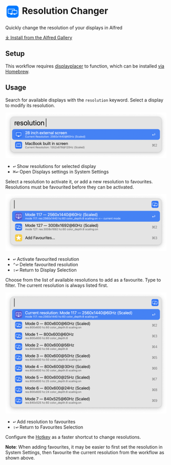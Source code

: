 # <img src='Workflow/icon.png' width='45' align='center' alt='icon'> Resolution Changer

Quickly change the resolution of your displays in Alfred

[⤓ Install from the Alfred Gallery](https://alfred.app/workflows/firefingers21/resolution-changer/)

## Setup

This workflow requires [displayplacer](https://github.com/jakehilborn/displayplacer) to function, which can be installed [via Homebrew](https://formulae.brew.sh/formula/displayplacer).

## Usage

Search for available displays with the `resolution` keyword. Select a display to modify its resolution.

![Searching for displays](Workflow/images/about/keyword.png)

* <kbd>↩</kbd> Show resolutions for selected display
* <kbd>⌘</kbd><kbd>↩</kbd> Open Displays settings in System Settings

Select a resolution to activate it, or add a new resolution to favourites. Resolutions must be favourited before they can be activated.

![Searching for favourites](Workflow/images/about/favouritesView.png)

* <kbd>↩</kbd> Activate favourited resolution
* <kbd>⌃</kbd><kbd>↩</kbd> Delete favourited resolution
* <kbd>⇧</kbd><kbd>↩</kbd> Return to Display Selection

Choose from the list of available resolutions to add as a favourite. Type to filter. The current resolution is always listed first.

![Searching for resolutions](Workflow/images/about/resolutionsView.png)

* <kbd>↩</kbd> Add resolution to favourites
* <kbd>⇧</kbd><kbd>↩</kbd> Return to Favourites Selection

Configure the [Hotkey](https://www.alfredapp.com/help/workflows/triggers/hotkey/) as a faster shortcut to change resolutions.

**Note**: When adding favourites, it may be easier to first set the resolution in System Settings, then favourite the current resolution from the workflow as shown above.
